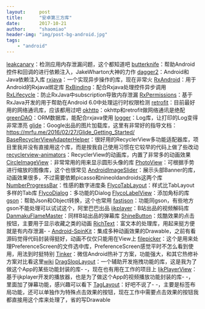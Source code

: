 ```yaml
---
layout:     post
title:      "安卓第三方库"
date:       2017-10-21
author:     "shaomiao"
header-img: "img/post-bg-android.jpg"
tags:
    - "android"
---
```

[leakcanary](https://github.com/square/leakcanary)：检测应用内存泄漏问题，这个都知道吧
[butterknife](https://github.com/JakeWharton/butterknife)：帮助Android控件和回调的进行依赖注入，JakeWharton大神的力作
[dagger2](https://github.com/google/dagger)：Android和Java依赖注入库
[rxjava](https://github.com/ReactiveX/RxJava)：一个实现异步操作的库，现在非常火
[RxAndroid](https://github.com/ReactiveX/RxAndroid)：用于Android的Rxjava绑定库
[RxBinding](https://github.com/JakeWharton/RxBinding)：配合Rxjava处理控件异步调用
[RxLifecycle](https://github.com/trello/RxLifecycle)：防止RxJava中subscription导致内存泄漏
[RxPermissions](https://github.com/tbruyelle/RxPermissions)：基于RxJava开发的用于帮助在Android 6.0中处理运行时权限检测
[retrofit](https://github.com/square/retrofit)：目前最好用的网络通讯库，应该都用过吧
[okhttp](https://github.com/square/okhttp)：okhttp和retrofit做网络通讯是绝配
[greenDAO](https://github.com/greenrobot/greenDAO)：ORM数据库，能配合rxjava使用
[logger](https://github.com/orhanobut/logger)：Log库，让打印的Log变得非常漂亮
[glide](https://github.com/bumptech/glide)：Google出品的图片加载库，这里有非常好的指导文档：https://mrfu.me/2016/02/27/Glide_Getting_Started/
[BaseRecyclerViewAdapterHelper](https://github.com/CymChad/BaseRecyclerViewAdapterHelper)：很好用的RecyclerView多功能适配器库，项目里我并没有直接用这个库，而是按我自己使用习惯在它较早的代码上做了些改动
[recyclerview-animators](https://github.com/wasabeef/recyclerview-animators)：RecyclerView的动画库，内置了非常多的动画效果
[CircleImageView](https://github.com/hdodenhof/CircleImageView)：非常常用的用来显示圆形头像的库
[PhotoView](https://github.com/chrisbanes/PhotoView)：可根据手势进行缩放的图像库，这个也很常见
[AndroidImageSlider](https://github.com/daimajia/AndroidImageSlider)：展示头部Banner的库，动画效果很多，不过需要依赖picasso和nineoldandroids这两个库
[NumberProgressBar](https://github.com/daimajia/NumberProgressBar)：性感的数字进度条
[FlycoTabLayout](https://github.com/H07000223/FlycoTabLayout)：样式比TabLayout多样的Tab库
[FlycoDialog](https://github.com/H07000223/FlycoDialog_Master)：多功能的Dialog
[FlycoLabelView](https://github.com/H07000223/FlycoLabelView)：添加角标的库
[gson](https://github.com/google/gson)：帮助Json和Object转换，这个也常用
[fastjson](https://github.com/alibaba/fastjson)：功能同gson，有些地方gson不能处理可以试试这个，阿里巴巴出品
[ijkplayer](https://github.com/Bilibili/ijkplayer)：B站出品的视频解码库
[DanmakuFlameMaster](https://github.com/Bilibili/DanmakuFlameMaster)：同样B站出品的弹幕库
[ShineButton](https://github.com/ChadCSong/ShineButton)：炫酷效果的点击按钮，主要用于显示收藏之类的动画
[RichText](https://github.com/zzhoujay/RichText)：富文本的处理库，用起来挺方便就是有内存泄漏- -
[Android-SpinKit](https://github.com/ybq/Android-SpinKit)：集成多种动画效果的Drawable，之前有看源码觉得代码封装得挺好，动画不仅仅只能用在View上
[filepicker](https://github.com/Angads25/android-filepicker)：这个是用来处理PreferenceScreen的文件选中库，PreferenceScreen感觉平时不怎么看到使用，用法到时挺特别
[Tinker](https://github.com/Tencent/tinker)：微信Android热补丁方案，功能强大，和其它热修补方案对比看这里[wiki](https://github.com/Tencent/tinker/wiki)
[DragSlopLayout](https://github.com/Rukey7/DragSlopLayout)：一个辅助开发拖拽功能的库，这是我为了做这个App的某些功能封装的库- -，现在也有用在工作的项目上
[IjkPlayerView](https://github.com/Rukey7/IjkPlayerView)：基于ijkplayer开发的播放器，也是为了做这个App的视频播放功能封装的库- -，里面加了弹幕功能，感兴趣可以看下
[TagLayout](https://github.com/Rukey7/TagLayout)：好吧不说了- -，主要是标签布局功能，还可以单独作为特殊点击效果的按钮，现在工作中需要点击效果的按钮我都直接用这个库来处理了，省的写Drawable
